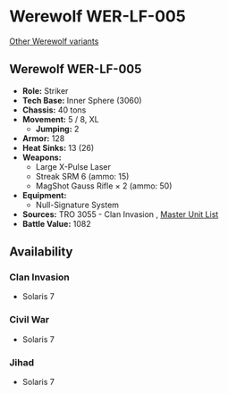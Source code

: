 # Werewolf WER-LF-005 

[Other Werewolf variants](../werewolf.md) 

## Werewolf WER-LF-005 

- **Role:** Striker 
- **Tech Base:** Inner Sphere (3060) 
- **Chassis:** 40 tons 
- **Movement:** 5 / 8, XL 
  - **Jumping:** 2 
- **Armor:** 128 
- **Heat Sinks:** 13 (26) 
- **Weapons:** 
  - Large X-Pulse Laser 
  - Streak SRM 6 (ammo: 15) 
  - MagShot Gauss Rifle × 2 (ammo: 50) 
- **Equipment:** 
  - Null-Signature System 
- **Sources:** TRO 3055 - Clan Invasion , [Master Unit List](http://masterunitlist.info/Unit/Details/3536/werewolf-wer-lf-005) 
- **Battle Value:** 1082 

## Availability 

### Clan Invasion 

- Solaris 7 

### Civil War 

- Solaris 7 

### Jihad 

- Solaris 7 

